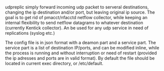 udpreplic simply forward incoming udp packet to serveral destinations, changing the ip destination and/or port, but leaving original ip source.
The goal is to get rid of pmacct/nfacctd netflow collector, while keeping an internal flexibility to send netflow datagrams to whatever destination (currently Kentick collector).
An be used for any udp service in need of replications (syslog etc.)

The config file is in json format with a deamon part and a service part. The service part is a list of destination IP/ports, and can be modified inline, while the process is running and without interruption or need of restart (provided the ip adresses and ports are in valid format).
By default the file should be located in current exec directory, or /etc/default.

